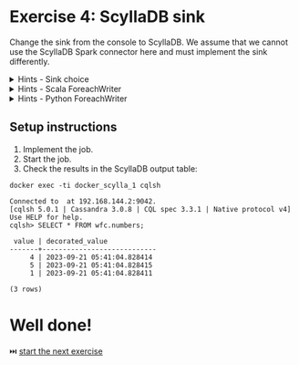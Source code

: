 # Exercise 4: ScyllaDB sink

Change the sink from the console to ScyllaDB. We assume that we cannot use the ScyllaDB Spark connector here and must implement the sink differently.


<details>
<summary>Hints - Sink choice</summary>

There are multiple alternatives:

* `foreachPartition` with the ScyllaDB API
* `foreach` with a dedicated `ForeachWriter` that implements the open/process/close methods

My choice goes to the latter one since the API provides a quite nice pattern for the custom writing:
* in the `open` we're going to initialize the connection to the database
* in the `process` we're going to either add a record to the buffer or flush the buffer if it's full
* in the `close` we're going to flush remaining records from the buffer and close the ScyllaDB connection
</details>


<details>
<summary>Hints - Scala ForeachWriter</summary>

Example for Scala:
```
class ScyllaDbWriter extends ForeachWriter[MappedEvent] {

  private var cqlSession: CqlSession = _
  
  private val bufferedRows = new mutable.ListBuffer[MappedEvent]()

  override def open(partitionId: Long, epochId: Long): Boolean = {
    cqlSession = CqlSession.builder()
      .withKeyspace("wfc")
      .build()
    true
  }

  override def process(visit: MappedEvent): Unit = {
    if (bufferedRows.size == 10) {
      flushBuffer()
    }
    bufferedRows.append(visit)
  }
  
  override def close(errorOrNull: Throwable): Unit = {
      flushBuffer()
      cqlSession.close()
  }	
```
</details>

<details>
<summary>Hints - Python ForeachWriter</summary>
Example for Python:

```
class ScyllaDbWriter:

    def __init__(self):
        self.session = None
        self.rows_to_send = None
        self.epoch_id = None

    def open(self, partition_id, epoch_id):
        profile = ExecutionProfile(
            load_balancing_policy=WhiteListRoundRobinPolicy(['127.0.0.1']),
            retry_policy=DowngradingConsistencyRetryPolicy(),
            consistency_level=ConsistencyLevel.LOCAL_QUORUM,
            serial_consistency_level=ConsistencyLevel.LOCAL_SERIAL,
            request_timeout=15,
            row_factory=tuple_factory
        )
        cluster = Cluster(execution_profiles={EXEC_PROFILE_DEFAULT: profile})
        self.session = cluster.connect('wfc')
        self.rows_to_send = []
        self.epoch_id = epoch_id
        return True

    def process(self, row):
        if len(self.rows_to_send) == 10:
            self._flush_buffer()
        self.rows_to_send.append(row)

    def close(self, error):
        self._flush_buffer()
        self.session.cluster.shutdown()
        print(f'Closing the writer for {self.epoch_id}')

    def _flush_buffer(self):
        insert_statements = []
        for row_to_insert in self.rows_to_send:
            insert_statements.append(f"INSERT INTO numbers (value, decorated_value, label) "
                                     f"VALUES ('{row_to_insert.value}', '{row_to_insert.decorated_value}', '{row_to_insert.label}');")

        insert_query = f"""
        BEGIN BATCH
            {"".join(insert_statements)}
        APPLY BATCH;
        """
        self.session.execute(insert_query)
        self.rows_to_send = []

```
</details>


## Setup instructions
1. Implement the job.
2. Start the job.
3. Check the results in the ScyllaDB output table:
```
docker exec -ti docker_scylla_1 cqlsh

Connected to  at 192.168.144.2:9042.
[cqlsh 5.0.1 | Cassandra 3.0.8 | CQL spec 3.3.1 | Native protocol v4]
Use HELP for help.
cqlsh> SELECT * FROM wfc.numbers;

 value | decorated_value
-------+----------------------------
     4 | 2023-09-21 05:41:04.828414
     5 | 2023-09-21 05:41:04.828415
     1 | 2023-09-21 05:41:04.828411

(3 rows)
```


# Well done! 
⏭️ [start the next exercise](exercise5.md)
